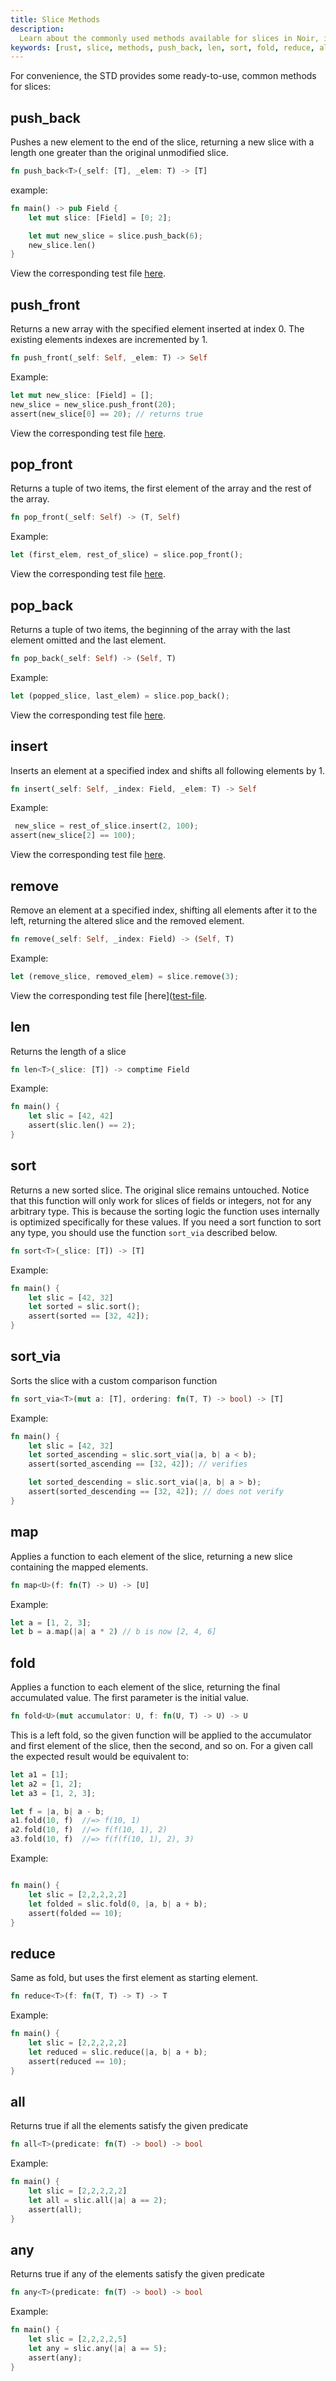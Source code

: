 ```yaml
---
title: Slice Methods
description:
  Learn about the commonly used methods available for slices in Noir, including push_back, len, srt, map, fold, reduce, all, and any.
keywords: [rust, slice, methods, push_back, len, sort, fold, reduce, all, any]
---
```


For convenience, the STD provides some ready-to-use, common methods for slices:

## push_back

Pushes a new element to the end of the slice, returning a new slice with a length one greater than the original unmodified slice.

```rust
fn push_back<T>(_self: [T], _elem: T) -> [T]
```

example:

```rust
fn main() -> pub Field {
    let mut slice: [Field] = [0; 2];

    let mut new_slice = slice.push_back(6);
    new_slice.len()
}
```

View the corresponding test file [here][test-file].

## push_front

Returns a new array with the specified element inserted at index 0. The existing elements indexes are incremented by 1.

```rust
fn push_front(_self: Self, _elem: T) -> Self
```

Example:

```rust
let mut new_slice: [Field] = [];
new_slice = new_slice.push_front(20);
assert(new_slice[0] == 20); // returns true
```

View the corresponding test file [here][test-file].

## pop_front

Returns a tuple of two items, the first element of the array and the rest of the array.

```rust
fn pop_front(_self: Self) -> (T, Self)
```

Example:

```rust
let (first_elem, rest_of_slice) = slice.pop_front();
```

View the corresponding test file [here][test-file].

## pop_back

Returns a tuple of two items, the beginning of the array with the last element omitted and the last element.

```rust
fn pop_back(_self: Self) -> (Self, T)
```

Example:

```rust
let (popped_slice, last_elem) = slice.pop_back();
```

View the corresponding test file [here][test-file].

## insert

Inserts an element at a specified index and shifts all following elements by 1.

```rust
fn insert(_self: Self, _index: Field, _elem: T) -> Self
```

Example:

```rust
 new_slice = rest_of_slice.insert(2, 100);
assert(new_slice[2] == 100);
```

View the corresponding test file [here][test-file].

## remove

Remove an element at a specified index, shifting all elements after it to the left, returning the altered slice and the removed element.

```rust
fn remove(_self: Self, _index: Field) -> (Self, T)
```

Example:

```rust
let (remove_slice, removed_elem) = slice.remove(3);
```

View the corresponding test file [here]([test-file].

## len

Returns the length of a slice

```rust
fn len<T>(_slice: [T]) -> comptime Field
```

Example:

```rust
fn main() {
    let slic = [42, 42]
    assert(slic.len() == 2);
}
```

## sort

Returns a new sorted slice. The original slice remains untouched. Notice that this function will
only work for slices of fields or integers, not for any arbitrary type. This is because the sorting
logic the function uses internally is optimized specifically for these values. If you need a sort function to
sort any type, you should use the function `sort_via` described below.

```rust
fn sort<T>(_slice: [T]) -> [T]
```

Example:

```rust
fn main() {
    let slic = [42, 32]
    let sorted = slic.sort();
    assert(sorted == [32, 42]);
}
```

## sort_via

Sorts the slice with a custom comparison function

```rust
fn sort_via<T>(mut a: [T], ordering: fn(T, T) -> bool) -> [T]
```

Example:

```rust
fn main() {
    let slic = [42, 32]
    let sorted_ascending = slic.sort_via(|a, b| a < b);
    assert(sorted_ascending == [32, 42]); // verifies

    let sorted_descending = slic.sort_via(|a, b| a > b);
    assert(sorted_descending == [32, 42]); // does not verify
}
```

## map

Applies a function to each element of the slice, returning a new slice containing the mapped elements.

```rust
fn map<U>(f: fn(T) -> U) -> [U]
```

Example:

```rust
let a = [1, 2, 3];
let b = a.map(|a| a * 2) // b is now [2, 4, 6]
```

## fold

Applies a function to each element of the slice, returning the final accumulated value. The first
parameter is the initial value.

```rust
fn fold<U>(mut accumulator: U, f: fn(U, T) -> U) -> U
```

This is a left fold, so the given function will be applied to the accumulator and first element of
the slice, then the second, and so on. For a given call the expected result would be equivalent to:

```rust
let a1 = [1];
let a2 = [1, 2];
let a3 = [1, 2, 3];

let f = |a, b| a - b;
a1.fold(10, f)  //=> f(10, 1)
a2.fold(10, f)  //=> f(f(10, 1), 2)
a3.fold(10, f)  //=> f(f(f(10, 1), 2), 3)
```

Example:

```rust

fn main() {
    let slic = [2,2,2,2,2]
    let folded = slic.fold(0, |a, b| a + b);
    assert(folded == 10);
}

```

## reduce

Same as fold, but uses the first element as starting element.

```rust
fn reduce<T>(f: fn(T, T) -> T) -> T
```

Example:

```rust
fn main() {
    let slic = [2,2,2,2,2]
    let reduced = slic.reduce(|a, b| a + b);
    assert(reduced == 10);
}
```

## all

Returns true if all the elements satisfy the given predicate

```rust
fn all<T>(predicate: fn(T) -> bool) -> bool
```

Example:

```rust
fn main() {
    let slic = [2,2,2,2,2]
    let all = slic.all(|a| a == 2);
    assert(all);
}
```

## any

Returns true if any of the elements satisfy the given predicate

```rust
fn any<T>(predicate: fn(T) -> bool) -> bool
```

Example:

```rust
fn main() {
    let slic = [2,2,2,2,5]
    let any = slic.any(|a| a == 5);
    assert(any);
}

```

[test-file]: https://github.com/noir-lang/noir/blob/f387ec1475129732f72ba294877efdf6857135ac/crates/nargo_cli/tests/test_data_ssa_refactor/slices/src/main.nr

